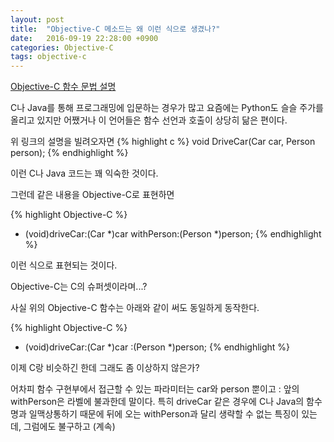 ```yaml
---
layout: post
title:  "Objective-C 메소드는 왜 이런 식으로 생겼나?"
date:   2016-09-19 22:28:00 +0900
categories: Objective-C
tags: objective-c
---
```

[Objective-C 함수 문법 설명][how-to-obj-c-method]  

C나 Java를 통해 프로그래밍에 입문하는 경우가 많고 요즘에는 Python도 슬슬 주가를 올리고 있지만 어쨌거나 이 언어들은 함수 선언과 호출이 상당히 닮은 편이다.  

위 링크의 설명을 빌려오자면
{% highlight c %}
  void DriveCar(Car car, Person person);
{% endhighlight %}

이런 C나 Java 코드는 꽤 익숙한 것이다.  

그런데 같은 내용을 Objective-C로 표현하면  

{% highlight Objective-C %}
- (void)driveCar:(Car *)car withPerson:(Person *)person;
{% endhighlight %}

이런 식으로 표현되는 것이다.

Objective-C는 C의 슈퍼셋이라며...?  

사실 위의 Objective-C 함수는 아래와 같이 써도 동일하게 동작한다.

{% highlight Objective-C %}
- (void)driveCar:(Car *)car :(Person *)person;
{% endhighlight %}

이제 C랑 비슷하긴 한데 그래도 좀 이상하지 않은가?  

어차피 함수 구현부에서 접근할 수 있는 파라미터는 car와 person 뿐이고 : 앞의 withPerson은  라벨에 불과한데 말이다. 특히 driveCar 같은 경우에 C나 Java의 함수명과 일맥상통하기 때문에 뒤에 오는 withPerson과 달리 생략할 수 없는 특징이 있는데, 그럼에도 불구하고 (계속)

[how-to-obj-c-method]:http://roadfiresoftware.com/2014/06/how-to-read-and-write-method-declarations-in-objective-c/
